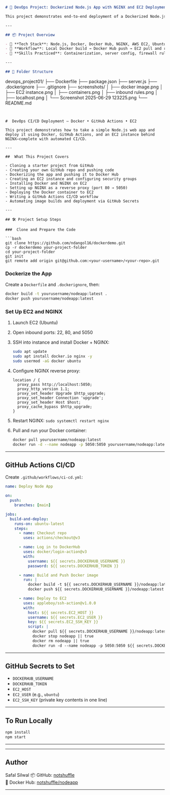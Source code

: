 
```markdown
# 🚀 DevOps Project: Dockerized Node.js App with NGINX and EC2 Deployment

This project demonstrates end-to-end deployment of a Dockerized Node.js application, reverse-proxied with NGINX, hosted on an AWS EC2 instance. The container image is built and pushed to Docker Hub, with proof-of-deployment screenshots and system validation steps included.

---

## 📦 Project Overview

- 🔧 **Tech Stack**: Node.js, Docker, Docker Hub, NGINX, AWS EC2, Ubuntu
- 🔁 **Workflow**: Local Docker build → Docker Hub push → EC2 pull and run → NGINX reverse proxy
- 🧠 **Skills Practiced**: Containerization, server config, firewall rules, DevOps deployment flow

---

## 📁 Folder Structure

```
devops_project01/
├── Dockerfile
├── package.json
├── server.js
├── .dockerignore
├── .gitignore
├── screenshots/
│   ├── docker image.png
│   ├── EC2 instance.png
│   ├── containers.png
│   ├── inbound rules.png
│   ├── localhost.png
│   └── Screenshot 2025-06-29 123225.png
└── README.md
```


#  DevOps CI/CD Deployment – Docker • GitHub Actions • EC2

This project demonstrates how to take a simple Node.js web app and deploy it using Docker, GitHub Actions, and an EC2 instance behind NGINX—complete with automated CI/CD.

---

##  What This Project Covers

- Cloning a starter project from GitHub
- Creating your own GitHub repo and pushing code
- Dockerizing the app and pushing it to Docker Hub
- Creating an EC2 instance and configuring security groups
- Installing Docker and NGINX on EC2
- Setting up NGINX as a reverse proxy (port 80 → 5050)
- Deploying the Docker container to EC2
- Writing a GitHub Actions CI/CD workflow
- Automating image builds and deployment via GitHub Secrets

---

## 🛠 Project Setup Steps

###  Clone and Prepare the Code

```bash
git clone https://github.com/ndangol16/dockerdemo.git
cp -r dockerdemo your-project-folder
cd your-project-folder
git init
git remote add origin git@github.com:<your-username>/<your-repo>.git
```

###  Dockerize the App

Create a `Dockerfile` and `.dockerignore`, then:

```bash
docker build -t yourusername/nodeapp:latest .
docker push yourusername/nodeapp:latest
```

###  Set Up EC2 and NGINX

1. Launch EC2 (Ubuntu)
2. Open inbound ports: 22, 80, and 5050
3. SSH into instance and install Docker + NGINX:
   ```bash
   sudo apt update
   sudo apt install docker.io nginx -y
   sudo usermod -aG docker ubuntu
   ```

4. Configure NGINX reverse proxy:
   ```
   location / {
     proxy_pass http://localhost:5050;
     proxy_http_version 1.1;
     proxy_set_header Upgrade $http_upgrade;
     proxy_set_header Connection 'upgrade';
     proxy_set_header Host $host;
     proxy_cache_bypass $http_upgrade;
   }
   ```

5. Restart NGINX: `sudo systemctl restart nginx`

6. Pull and run your Docker container:
   ```bash
   docker pull yourusername/nodeapp:latest
   docker run -d --name nodeapp -p 5050:5050 yourusername/nodeapp:latest
   ```

---

## GitHub Actions CI/CD

Create `.github/workflows/ci-cd.yml`:

```yaml
name: Deploy Node App

on:
  push:
    branches: [main]

jobs:
  build-and-deploy:
    runs-on: ubuntu-latest
    steps:
      - name: Checkout repo
        uses: actions/checkout@v3

      - name: Log in to DockerHub
        uses: docker/login-action@v3
        with:
          username: ${{ secrets.DOCKERHUB_USERNAME }}
          password: ${{ secrets.DOCKERHUB_TOKEN }}

      - name: Build and Push Docker image
        run: |
          docker build -t ${{ secrets.DOCKERHUB_USERNAME }}/nodeapp:latest .
          docker push ${{ secrets.DOCKERHUB_USERNAME }}/nodeapp:latest

      - name: Deploy to EC2
        uses: appleboy/ssh-action@v1.0.0
        with:
          host: ${{ secrets.EC2_HOST }}
          username: ${{ secrets.EC2_USER }}
          key: ${{ secrets.EC2_SSH_KEY }}
          script: |
            docker pull ${{ secrets.DOCKERHUB_USERNAME }}/nodeapp:latest
            docker stop nodeapp || true
            docker rm nodeapp || true
            docker run -d --name nodeapp -p 5050:5050 ${{ secrets.DOCKERHUB_USERNAME }}/nodeapp:latest
```

---

##  GitHub Secrets to Set

- `DOCKERHUB_USERNAME`
- `DOCKERHUB_TOKEN`
- `EC2_HOST`
- `EC2_USER` (e.g., `ubuntu`)
- `EC2_SSH_KEY` (private key contents in one line)

---

##  To Run Locally

```bash
npm install
npm start
```

---



---

## Author

Safal Silwal
📦 GitHub: [notshuffle](https://github.com/notshuffle)  
🐳 Docker Hub: [notshuffle/nodeapp](https://hub.docker.com/r/notshuffle/nodeapp)

---
```

